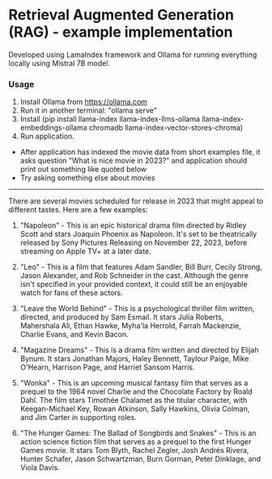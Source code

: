 # Retrieval Augmented Generation (RAG) - example implementation
Developed using LamaIndex framework and Ollama for running everything locally using Mistral 7B model.

### Usage
1. Install Ollama from https://ollama.com
2. Run it in another terminal: "ollama serve"
3. Install (pip install llama-index llama-index-llms-ollama llama-index-embeddings-ollama chromadb llama-index-vector-stores-chroma)
4. Run application.
- After application has indexed the movie data from short examples file, it asks question "What is nice movie in 2023?" and application should print out something like quoted below
- Try asking something else about movies

---

 There are several movies scheduled for release in 2023 that might appeal to different tastes. Here are a few examples:

1. "Napoleon" - This is an epic historical drama film directed by Ridley Scott and stars Joaquin Phoenix as Napoleon. It's set to be theatrically released by Sony Pictures Releasing on November 22, 2023, before streaming on Apple TV+ at a later date.

2. "Leo" - This is a film that features Adam Sandler, Bill Burr, Cecily Strong, Jason Alexander, and Rob Schneider in the cast. Although the genre isn't specified in your provided context, it could still be an enjoyable watch for fans of these actors.

3. "Leave the World Behind" - This is a psychological thriller film written, directed, and produced by Sam Esmail. It stars Julia Roberts, Mahershala Ali, Ethan Hawke, Myha'la Herrold, Farrah Mackenzie, Charlie Evans, and Kevin Bacon.

4. "Magazine Dreams" - This is a drama film written and directed by Elijah Bynum. It stars Jonathan Majors, Haley Bennett, Taylour Paige, Mike O'Hearn, Harrison Page, and Harriet Sansom Harris.

5. "Wonka" - This is an upcoming musical fantasy film that serves as a prequel to the 1964 novel Charlie and the Chocolate Factory by Roald Dahl. The film stars Timothée Chalamet as the titular character, with Keegan-Michael Key, Rowan Atkinson, Sally Hawkins, Olivia Colman, and Jim Carter in supporting roles.

6. "The Hunger Games: The Ballad of Songbirds and Snakes" - This is an action science fiction film that serves as a prequel to the first Hunger Games movie. It stars Tom Blyth, Rachel Zegler, Josh Andrés Rivera, Hunter Schafer, Jason Schwartzman, Burn Gorman, Peter Dinklage, and Viola Davis.
